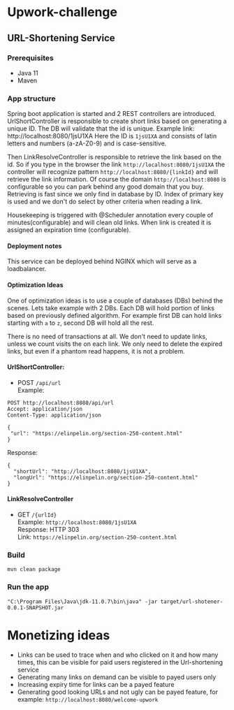 # Upwork-challenge

## URL-Shortening Service

### Prerequisites
 * Java 11
 * Maven

### App structure

Spring boot application is started and 2 REST controllers are introduced.
UrlShortController is responsible to create short links based
on generating a unique ID. The DB will validate that the id is unique.
Example link: http://localhost:8080/1jsU1XA
Here the ID is `1jsU1XA` and consists of latin letters and numbers (a-zA-Z0-9) and is case-sensitive.

Then LinkResolveController is responsible to retrieve the link based on
the id. So if you type in the browser the link 
`http://localhost:8080/1jsU1XA` the controller will recognize pattern
`http://localhost:8080/{linkId}` and will retrieve the link information.
Of course the domain `http://localhost:8080` is configurable so you can park
behind any good domain that you buy.
Retrieving is fast since we only find in database by ID.
Index of
primary key is used and we don't do select by other criteria when reading 
a link.

Housekeeping is triggered with @Scheduler annotation every couple of minutes(configurable)
and will clean old links. When link is created it is assigned an expiration time (configurable).

#### Deployment notes
This service can be deployed behind NGINX which will serve as a loadbalancer.


#### Optimization Ideas
One of optimization ideas is to use a couple of databases (DBs) 
behind the scenes.
Lets take example with 2 DBs. Each DB will hold portion of links 
based on previously defined algorithm.
For example first DB can hold links starting with `a` to `z`, second DB
will hold all the rest.

There is no need of transactions at all. We don't need to update links, unless
we count visits the on each link. We only need to delete the expired links, 
but even if a phantom read happens, it is not a problem.

#### UrlShortController: 
 * POST `/api/url` 
   <br>Example:
```text
POST http://localhost:8080/api/url
Accept: application/json
Content-Type: application/json

{
 "url": "https://elinpelin.org/section-250-content.html"
}
```
Response:
```text
{
  "shortUrl": "http://localhost:8080/1jsU1XA",
  "longUrl": "https://elinpelin.org/section-250-content.html"
}
```
#### LinkResolveController
 * GET `/{urlId}`
 <br>Example: `http://localhost:8080/1jsU1XA`
 <br>Response: HTTP 303 
 <br>Link: `https://elinpelin.org/section-250-content.html`

### Build 
`mvn clean package`
### Run the app
`"C:\Program Files\Java\jdk-11.0.7\bin\java" -jar target/url-shotener-0.0.1-SNAPSHOT.jar`


# Monetizing ideas
* Links can be used to trace when and who clicked on it 
  and how many times, this can be visible for 
  paid users registered in the Url-shortening service
* Generating many links on demand can be visible to payed users only
* Increasing expiry time for links can be a payed feature
* Generating good looking URLs and not ugly can be payed feature, 
  for example: `http://localhost:8080/welcome-upwork`

